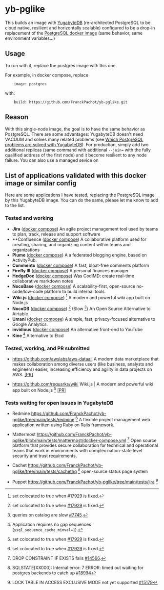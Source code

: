 # yb-pglike
This builds an image with [YugabyteDB](https://www.yugabyte.com/yugabytedb/) (re-architected PostgreSQL to be cloud native, resilient and horizontally scalable) configured to be a drop-in replacement of the [PostgreSQL docker image](https://hub.docker.com/_/postgres/) (same behavior, same environment variables...)

## Usage

To run with it, replace the postgres image with this one.

For example, in docker compose, replace 
```
    image: postgres
``` 
with:
```
    build: https://github.com/FranckPachot/yb-pglike.git
```

## Reason

With this single-node image, the goal is to have the same behavior as PostgreSQL. There are some advantages: YugabyteDB doesn't need VACUUM and solves many related problems (see [Which PostgreSQL problems are solved with YugabyteDB](https://dev.to/yugabyte/which-postgresql-problems-are-solved-with-yugabytedb-2gm)). For production, simply add two additional replicas (same command with additional `--join=` with the fully qualified address of the first node) and it become resilient to any node failure. You can also use a managed sevice on 

## List of applications validated with this docker image or similar config

Here are some applications I have tested, replacing the PostgreSQL image by this YugabyteDB image. You can do the same, please let me know to add to the list.

### Tested and working

- **Jira** ([docker compose](https://github.com/FranckPachot/yb-pglike/tree/main/tests/jira))
An agile project management tool used by teams to plan, track, release and support software
- **Confluence ([docker compose](https://github.com/FranckPachot/yb-pglike/tree/main/tests/confluence))
A collaborative platform used for creating, sharing, and organizing content within teams and organizations
- **Plume** ([docker compose](https://github.com/FranckPachot/yb-pglike/tree/main/tests/plume))
A a federated blogging engine, based on ActivityPub. 
- **Commento** ([docker compose](https://github.com/FranckPachot/yb-pglike/tree/main/tests/commento))
A fast, bloat-free comments platform
- **Firefly III** ([docker compose](https://github.com/FranckPachot/yb-pglike/tree/main/tests/firefly))
A personal finances manager
- **HedgeDoc** ([docker compose](https://github.com/FranckPachot/yb-pglike/tree/main/tests/hedgedoc))
Was CodiMD: create real-time collaborative markdown notes
- **NocoBase** ([docker compose](https://github.com/FranckPachot/yb-pglike/tree/main/tests/nocobase))
A scalability-first, open-source no-code/low-code platform to build internal tools.
- **Wiki.js** ([docker compose](https://github.com/FranckPachot/yb-pglike/tree/main/tests/wikijs)) [^17929]
A modern and powerful wiki app built on Node.js
- **NocoDB** ([docker compose](https://github.com/FranckPachot/yb-pglike/tree/main/tests/nocodb)) [^17929] (Slow [^7745])
An Open Source Alternative to Airtable
- **Umani** ([docker compose](https://github.com/FranckPachot/yb-pglike/tree/main/tests/umani)) 
A simple, fast, privacy-focused alternative to Google Analytics.
- **invidious** ([docker compose](https://github.com/FranckPachot/yb-pglike/tree/main/tests/invidious)) 
An alternative front-end to YouTube
- **Kine** [^6041] Alternative to Etcd

### Tested, working, and PR submitted

- https://github.com/awslabs/aws-dataall
A modern data marketplace that makes collaboration among diverse users (like business, analysts and engineers) easier, increasing efficiency and agility in data projects on AWS.
[[PR]](https://github.com/awslabs/aws-dataall/pull/608)

- https://github.com/requarks/wiki
Wiki.js | A modern and powerful wiki app built on Node.js
[^17929] [[PR]](https://github.com/requarks/wiki/pull/6633)

### Tests waiting for open issues in YugabyteDB

- Redmine https://github.com/FranckPachot/yb-pglike/tree/main/tests/redmine [^17929]
A flexible project management web application written using Ruby on Rails framework.

- Mattermost https://github.com/FranckPachot/yb-pglike/blob/main/tests/mattermost/docker-compose.yml [^14566] 
Open source platform that provides secure collaboration for technical and operational teams that work in environments with complex nation-state level security and trust requirements.

- Cachet https://github.com/FranckPachot/yb-pglike/tree/main/tests/cachethq [^18994]
open-source status page system 

- Puppet https://github.com/FranckPachot/yb-pglike/tree/main/tests/jira [^15179]

[^17929]: set colocated to true when [#17929](https://github.com/yugabyte/yugabyte-db/issues/17929) is fixed.
[^6041]: Application requires no gap sequences (`ysql_sequence_cache_minval=1`).
[^14566]: DROP CONSTRAINT IF EXISTS fails [#14566](https://github.com/yugabyte/yugabyte-db/issues/14566).
[^7745]: queries on catalog are slow [#7745](https://github.com/yugabyte/yugabyte-db/issues/7745).
[^18994]: SQLSTATE[XX000]: Internal error: 7 ERROR:  timed out waiting for postgres backends to catch up [#18994](https://github.com/yugabyte/yugabyte-db/issues/18994)
[^15179]: LOCK TABLE IN ACCESS EXCLUSIVE MODE not yet supported [#15179](https://github.com/yugabyte/yugabyte-db/issues/15179)

